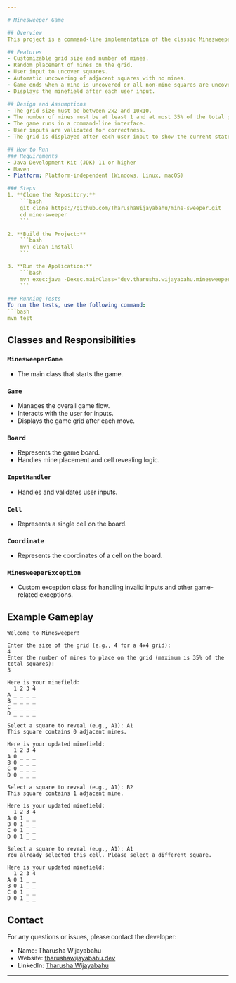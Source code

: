 ```yaml
---

# Minesweeper Game

## Overview
This project is a command-line implementation of the classic Minesweeper game. The game prompts the user to enter the grid size and the number of mines. The game then randomly places the mines on the grid and allows the user to uncover squares one at a time. The game displays the minefield after each user input, tracking the user's progress. The game ends when the user uncovers a mine (loses) or uncovers all non-mine squares (wins).

## Features
- Customizable grid size and number of mines.
- Random placement of mines on the grid.
- User input to uncover squares.
- Automatic uncovering of adjacent squares with no mines.
- Game ends when a mine is uncovered or all non-mine squares are uncovered.
- Displays the minefield after each user input.

## Design and Assumptions
- The grid size must be between 2x2 and 10x10.
- The number of mines must be at least 1 and at most 35% of the total grid squares.
- The game runs in a command-line interface.
- User inputs are validated for correctness.
- The grid is displayed after each user input to show the current state of the game.

## How to Run
### Requirements
- Java Development Kit (JDK) 11 or higher
- Maven
- Platform: Platform-independent (Windows, Linux, macOS)

### Steps
1. **Clone the Repository:**
    ```bash
    git clone https://github.com/TharushaWijayabahu/mine-sweeper.git
    cd mine-sweeper
    ```

2. **Build the Project:**
    ```bash
    mvn clean install
    ```

3. **Run the Application:**
    ```bash
    mvn exec:java -Dexec.mainClass="dev.tharusha.wijayabahu.minesweeper.MinesweeperGame"
    ```

### Running Tests
To run the tests, use the following command:
```bash
mvn test
```

## Classes and Responsibilities
### `MinesweeperGame`
- The main class that starts the game.

### `Game`
- Manages the overall game flow.
- Interacts with the user for inputs.
- Displays the game grid after each move.

### `Board`
- Represents the game board.
- Handles mine placement and cell revealing logic.

### `InputHandler`
- Handles and validates user inputs.

### `Cell`
- Represents a single cell on the board.

### `Coordinate`
- Represents the coordinates of a cell on the board.

### `MinesweeperException`
- Custom exception class for handling invalid inputs and other game-related exceptions.

## Example Gameplay
```
Welcome to Minesweeper!

Enter the size of the grid (e.g., 4 for a 4x4 grid): 
4
Enter the number of mines to place on the grid (maximum is 35% of the total squares): 
3

Here is your minefield:
  1 2 3 4
A _ _ _ _
B _ _ _ _
C _ _ _ _
D _ _ _ _

Select a square to reveal (e.g., A1): A1
This square contains 0 adjacent mines.

Here is your updated minefield:
  1 2 3 4
A 0 _ _ _
B 0 _ _ _
C 0 _ _ _
D 0 _ _ _

Select a square to reveal (e.g., A1): B2
This square contains 1 adjacent mine.

Here is your updated minefield:
  1 2 3 4
A 0 1 _ _
B 0 1 _ _
C 0 1 _ _
D 0 1 _ _

Select a square to reveal (e.g., A1): A1
You already selected this cell. Please select a different square.

Here is your updated minefield:
  1 2 3 4
A 0 1 _ _
B 0 1 _ _
C 0 1 _ _
D 0 1 _ _
```

## Contact
For any questions or issues, please contact the developer:
- Name: Tharusha Wijayabahu
- Website: [tharushawijayabahu.dev](https://www.tharushawijayabahu.dev/)
- LinkedIn: [Tharusha Wijayabahu](https://www.linkedin.com/in/tharusha-wijayabahu)

---
```

